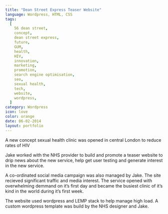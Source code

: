 ```yaml
---
title: "Dean Street Express Teaser Website"
language: Wordpress, HTML, CSS
tags:
  [
    56 dean street,
    concept,
    dean street express,
    future,
    GUM,
    health,
    HIV,
    innovation,
    marketing,
    promotion,
    search engine optimisation,
    seo,
    sexual health,
    tech,
    website,
    wordpress,
  ]
category: Wordpress
icon: love
color: orange
date: 06-02-2014
layout: portfolio
---
```


A new concept sexual health clinic was opened in central London to reduce rates of HIV

Jake worked with the NHS provider to build and promote a teaser website to drip news about the new service, help get user testing and generate interest in the new service.

A co-ordinated social media campaign was also managed by Jake. The site recieved significant traffic and media interest. The service opened with overwhelming demmand on it’s first day and became the busiest clinic of it’s kind in the world during it’s first week.

The website used wordpress and LEMP stack to help manage high load. A custom wordpress template was build by the NHS designer and Jake.
